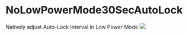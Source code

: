# NoLowPowerMode30SecAutoLock
Natively adjust Auto-Lock interval in Low Power Mode
![](http://brendonjkding.github.io/depictions/web/com.brend0n.nolowpowermode30secautolock/1.jpeg)